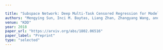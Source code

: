 ```yaml
---

title: "Subspace Network: Deep Multi-Task Censored Regression for Modeling Neurodegenerative Diseases."
authors: "Mengying Sun, Inci M. Baytas, Liang Zhan, Zhangyang Wang, and Jiayu Zhou"
venue: "KDD"
year: 2018
paper_url: "https://arxiv.org/abs/1802.06516"
paper_label: "Preprint"
type: "selected"
---
```

